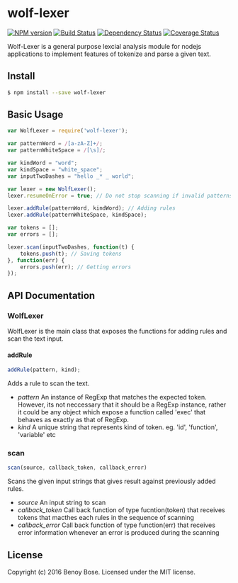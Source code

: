# wolf-lexer 
[![NPM version][npm-image]][npm-url] [![Build Status][travis-image]][travis-url] [![Dependency Status][daviddm-url]][daviddm-image] [![Coverage Status](https://coveralls.io/repos/github/benoybose/wolf-lexer/badge.svg?branch=master)](https://coveralls.io/github/benoybose/wolf-lexer?branch=master)

Wolf-Lexer is a general purpose lexcial analysis module for nodejs applications to implement features of tokenize and parse a given text.

## Install

```bash
$ npm install --save wolf-lexer
```


## Basic Usage

```javascript
var WolfLexer = require('wolf-lexer');

var patternWord = /[a-zA-Z]+/;
var patternWhiteSpace = /[\s]/;

var kindWord = "word";
var kindSpace = "white_space";
var inputTwoDashes = "hello _* _ world";

var lexer = new WolfLexer();
lexer.resumeOnError = true; // Do not stop scanning if invalid patterns found

lexer.addRule(patternWord, kindWord); // Adding rules
lexer.addRule(patternWhiteSpace, kindSpace);

var tokens = [];
var errors = [];

lexer.scan(inputTwoDashes, function(t) {
    tokens.push(t); // Saving tokens
}, function(err) {
    errors.push(err); // Getting errors
});

```

## API Documentation
### WolfLexer
WolfLexer is the main class that exposes the functions for adding rules and scan the text input.

#### addRule
```javascript
addRule(pattern, kind);
```
Adds a rule to scan the text.
- _pattern_ An instance of RegExp that matches the expected token. However, its not neccessary that it should be a RegExp instance, rather it could be any object which expose a function called 'exec' that behaves as exactly as that of RegExp.
- _kind_ A unique string that represents kind of token. eg. 'id', 'function', 'variable' etc

### scan
```javascript
scan(source, callback_token, callback_error)
```
Scans the given input strings that gives result against previously added rules.
- _source_ An input string to scan
- *callback_token* Call back function of type fucntion(token) that receives tokens that macthes each rules in the sequence of scanning
- *callback_error* Call back function of type function(err) that receives error information whenever an error is produced during the scanning


## License

Copyright (c) 2016 Benoy Bose. Licensed under the MIT license.


[npm-url]: https://npmjs.org/package/wolf-lexer
[npm-image]: https://badge.fury.io/js/wolf-lexer.svg
[travis-url]: https://travis-ci.org/benoybose/wolf-lexer
[travis-image]: https://travis-ci.org/benoybose/wolf-lexer.svg?branch=master
[daviddm-url]: https://david-dm.org/benoybose/wolf-lexer.svg?theme=shields.io
[daviddm-image]: https://david-dm.org/benoybose/wolf-lexer
[coveralls-url]: https://coveralls.io/r/benoybose/wolf-lexer
[coveralls-image]: https://coveralls.io/repos/benoybose/wolf-lexer/badge.png

